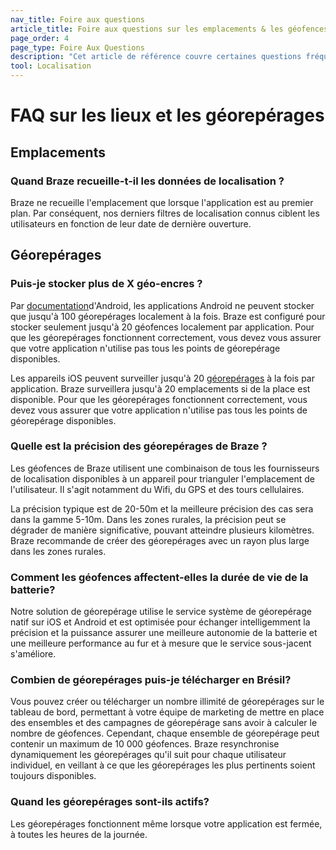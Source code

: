 ```yaml
---
nav_title: Foire aux questions
article_title: Foire aux questions sur les emplacements & les géofences
page_order: 4
page_type: Foire Aux Questions
description: "Cet article de référence couvre certaines questions fréquemment posées concernant l'utilisation de Geofences."
tool: Localisation
---
```


# FAQ sur les lieux et les géorepérages

## Emplacements

### Quand Braze recueille-t-il les données de localisation ?

Braze ne recueille l'emplacement que lorsque l'application est au premier plan. Par conséquent, nos derniers filtres de localisation connus ciblent les utilisateurs en fonction de leur date de dernière ouverture.

## Géorepérages

### Puis-je stocker plus de X géo-encres ?

Par [documentation][3]d'Android, les applications Android ne peuvent stocker que jusqu'à 100 géorepérages localement à la fois. Braze est configuré pour stocker seulement jusqu'à 20 géofences localement par application. Pour que les géorepérages fonctionnent correctement, vous devez vous assurer que votre application n'utilise pas tous les points de géorepérage disponibles.

Les appareils iOS peuvent surveiller jusqu'à 20 [géorepérages][4] à la fois par application. Braze surveillera jusqu'à 20 emplacements si de la place est disponible. Pour que les géorepérages fonctionnent correctement, vous devez vous assurer que votre application n'utilise pas tous les points de géorepérage disponibles.

### Quelle est la précision des géorepérages de Braze ?

Les géofences de Braze utilisent une combinaison de tous les fournisseurs de localisation disponibles à un appareil pour trianguler l'emplacement de l'utilisateur. Il s'agit notamment du Wifi, du GPS et des tours cellulaires.

La précision typique est de 20-50m et la meilleure précision des cas sera dans la gamme 5-10m. Dans les zones rurales, la précision peut se dégrader de manière significative, pouvant atteindre plusieurs kilomètres. Braze recommande de créer des géorepérages avec un rayon plus large dans les zones rurales.

### Comment les géofences affectent-elles la durée de vie de la batterie?

Notre solution de géorepérage utilise le service système de géorepérage natif sur iOS et Android et est optimisée pour échanger intelligemment la précision et la puissance assurer une meilleure autonomie de la batterie et une meilleure performance au fur et à mesure que le service sous-jacent s'améliore.

### Combien de géorepérages puis-je télécharger en Brésil?

Vous pouvez créer ou télécharger un nombre illimité de géorepérages sur le tableau de bord, permettant à votre équipe de marketing de mettre en place des ensembles et des campagnes de géorepérage sans avoir à calculer le nombre de géofences. Cependant, chaque ensemble de géorepérage peut contenir un maximum de 10 000 géofences. Braze resynchronise dynamiquement les géorepérages qu'il suit pour chaque utilisateur individuel, en veillant à ce que les géorepérages les plus pertinents soient toujours disponibles.

### Quand les géorepérages sont-ils actifs?

Les géorepérages fonctionnent même lorsque votre application est fermée, à toutes les heures de la journée.

[3]: https://developers.google.com/android/reference/com/google/android/gms/location/package-summary
[4]: https://developer.apple.com/library/content/documentation/UserExperience/Conceptual/LocationAwarenessPG/RegionMonitoring/RegionMonitoring.html
